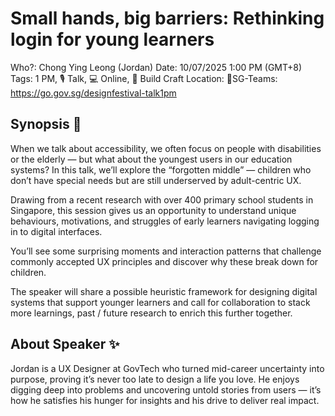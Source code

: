 # Small hands, big barriers: Rethinking login for young learners

Who?: Chong Ying Leong (Jordan)
Date: 10/07/2025 1:00 PM (GMT+8)
Tags: 1 PM, 🎙️ Talk, 💻 Online, 🔨 Build Craft
Location: 📍SG-Teams: https://go.gov.sg/designfestival-talk1pm

## Synopsis 📝

When we talk about accessibility, we often focus on people with disabilities or the elderly — but what about the youngest users in our education systems? In this talk, we’ll explore the “forgotten middle” — children who don’t have special needs but are still underserved by adult-centric UX.

Drawing from a recent research with over 400 primary school students in Singapore, this session gives us an opportunity to understand unique behaviours, motivations, and struggles of early learners navigating logging in to digital interfaces.

You’ll see some surprising moments and interaction patterns that challenge commonly accepted UX principles and discover why these break down for children.

The speaker will share a possible heuristic framework for designing digital systems that support younger learners and call for collaboration to stack more learnings, past / future research to enrich this further together.

## About Speaker ✨

Jordan is a UX Designer at GovTech who turned mid-career uncertainty into purpose, proving it’s never too late to design a life you love. He enjoys digging deep into problems and uncovering untold stories from users — it’s how he satisfies his hunger for insights and his drive to deliver real impact.